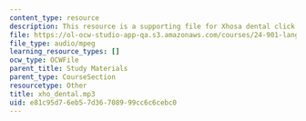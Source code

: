 ```yaml
---
content_type: resource
description: This resource is a supporting file for Xhosa dental click.
file: https://ol-ocw-studio-app-qa.s3.amazonaws.com/courses/24-901-language-and-its-structure-i-phonology-fall-2010/e81c95d76eb57d36708999cc6c6cebc0_xho_dental.mp3
file_type: audio/mpeg
learning_resource_types: []
ocw_type: OCWFile
parent_title: Study Materials
parent_type: CourseSection
resourcetype: Other
title: xho_dental.mp3
uid: e81c95d7-6eb5-7d36-7089-99cc6c6cebc0
---
```

